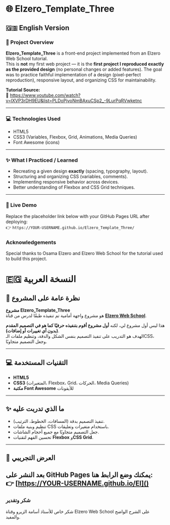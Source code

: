 # 🌐 Elzero_Template_Three

## 🇬🇧 English Version

### 📖 Project Overview
**Elzero_Template_Three** is a front-end project implemented from an Elzero Web School tutorial.  
This is **not** my first web project — it is the **first project I reproduced exactly as the provided design** (no personal changes or added features). The goal was to practice faithful implementation of a design (pixel-perfect reproduction), responsive layout, and organizing CSS for maintainability.

**Tutorial Source:**  
🎥 https://www.youtube.com/watch?v=lXVP3rDH9EU&list=PLDoPjvoNmBAxuCSp2_-9LurPqRVwketnc

---

### 💻 Technologies Used
- HTML5  
- CSS3 (Variables, Flexbox, Grid, Animations, Media Queries)  
- Font Awesome (icons)

---

### ✨ What I Practiced / Learned
- Recreating a given design **exactly** (spacing, typography, layout).  
- Structuring and organizing CSS (variables, comments).  
- Implementing responsive behavior across devices.  
- Better understanding of Flexbox and CSS Grid techniques.

---

### 🚀 Live Demo
Replace the placeholder link below with your GitHub Pages URL after deploying:  
👉 `https://YOUR-USERNAME.github.io/Elzero_Template_Three/`

###  Acknowledgements
Special thanks to Osama Elzero and Elzero Web School for the tutorial used to build this project.

<!-- ====================================================================================================== -->

# 🇪🇬 النسخة العربية  

## 📖 نظرة عامة على المشروع  
**مشروع Elzero_Template_Three**  
هو مشروع واجهة أمامية تم تنفيذه طبقًا لدرس من قناة **[Elzero Web School](https://www.youtube.com/watch?v=lXVP3rDH9EU&list=PLDoPjvoNmBAxuCSp2_-9LurPqRVwketnc)**.  

هذا ليس أول مشروع لي، لكنه **أول مشروع أقوم بتنفيذه حرفيًا كما هو في التصميم المقدم (بدون أي تغييرات أو إضافات)**.  
الهدف هو التدريب على تنفيذ التصميم بنفس الشكل والدقة، وتنظيم ملفات الـCSS، وجعل التصميم متجاوبًا.

---

## 💻 التقنيات المستخدمة  
- **HTML5**  
- **CSS3** (المتغيرات، Flexbox، Grid، الحركات، Media Queries)  
- **مكتبة Font Awesome** للأيقونات  

---

## ✨ ما الذي تدربت عليه  
- تنفيذ التصميم بدقة (المسافات، الخطوط، الترتيب).  
- تنظيم وبنية ملفات CSS باستخدام متغيرات وتعليقات.  
- جعل التصميم متجاوبًا مع جميع أحجام الشاشات.  
- تحسين الفهم لتقنيات **Flexbox** و**CSS Grid**.  

---

## 🚀 العرض التجريبي  
بعد النشر على GitHub Pages يمكنك وضع الرابط هنا:  
👉 **[https://YOUR-USERNAME.github.io/El]()**
 ---
 ###  شكر وتقدير

شكر خاص للأستاذ أسامة الزيرو وقناة Elzero Web School على الشرح الواضح والمفيد.
